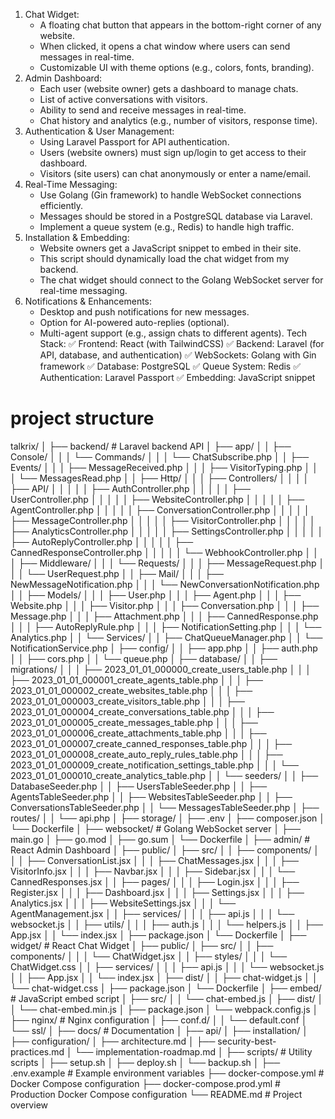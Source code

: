 1. Chat Widget:
   * A floating chat button that appears in the bottom-right corner of any website.
   * When clicked, it opens a chat window where users can send messages in real-time.
   * Customizable UI with theme options (e.g., colors, fonts, branding).
2. Admin Dashboard:
   * Each user (website owner) gets a dashboard to manage chats.
   * List of active conversations with visitors.
   * Ability to send and receive messages in real-time.
   * Chat history and analytics (e.g., number of visitors, response time).
3. Authentication & User Management:
   * Using Laravel Passport for API authentication.
   * Users (website owners) must sign up/login to get access to their dashboard.
   * Visitors (site users) can chat anonymously or enter a name/email.
4. Real-Time Messaging:
   * Use Golang (Gin framework) to handle WebSocket connections efficiently.
   * Messages should be stored in a PostgreSQL database via Laravel.
   * Implement a queue system (e.g., Redis) to handle high traffic.
5. Installation & Embedding:
   * Website owners get a JavaScript snippet to embed in their site.
   * This script should dynamically load the chat widget from my backend.
   * The chat widget should connect to the Golang WebSocket server for real-time messaging.
6. Notifications & Enhancements:
   * Desktop and push notifications for new messages.
   * Option for AI-powered auto-replies (optional).
   * Multi-agent support (e.g., assign chats to different agents).
Tech Stack:
✅ Frontend: React (with TailwindCSS) ✅ Backend: Laravel (for API, database, and authentication) ✅ WebSockets: Golang with Gin framework ✅ Database: PostgreSQL ✅ Queue System: Redis ✅ Authentication: Laravel Passport ✅ Embedding: JavaScript snippet




# project structure

talkrix/
│
├── backend/                      # Laravel backend API
│   ├── app/
│   │   ├── Console/
│   │   │   └── Commands/
│   │   │       └── ChatSubscribe.php
│   │   ├── Events/
│   │   │   ├── MessageReceived.php
│   │   │   ├── VisitorTyping.php
│   │   │   └── MessagesRead.php
│   │   ├── Http/
│   │   │   ├── Controllers/
│   │   │   │   ├── API/
│   │   │   │   │   ├── AuthController.php
│   │   │   │   │   ├── UserController.php
│   │   │   │   │   ├── WebsiteController.php
│   │   │   │   │   ├── AgentController.php
│   │   │   │   │   ├── ConversationController.php
│   │   │   │   │   ├── MessageController.php
│   │   │   │   │   ├── VisitorController.php
│   │   │   │   │   ├── AnalyticsController.php
│   │   │   │   │   ├── SettingsController.php
│   │   │   │   │   ├── AutoReplyController.php
│   │   │   │   │   ├── CannedResponseController.php
│   │   │   │   │   └── WebhookController.php
│   │   │   ├── Middleware/
│   │   │   └── Requests/
│   │   │       ├── MessageRequest.php
│   │   │       └── UserRequest.php
│   │   ├── Mail/
│   │   │   ├── NewMessageNotification.php
│   │   │   └── NewConversationNotification.php
│   │   ├── Models/
│   │   │   ├── User.php
│   │   │   ├── Agent.php
│   │   │   ├── Website.php
│   │   │   ├── Visitor.php
│   │   │   ├── Conversation.php
│   │   │   ├── Message.php
│   │   │   ├── Attachment.php
│   │   │   ├── CannedResponse.php
│   │   │   ├── AutoReplyRule.php
│   │   │   ├── NotificationSetting.php
│   │   │   └── Analytics.php
│   │   └── Services/
│   │       ├── ChatQueueManager.php
│   │       └── NotificationService.php
│   ├── config/
│   │   ├── app.php
│   │   ├── auth.php
│   │   ├── cors.php
│   │   └── queue.php
│   ├── database/
│   │   ├── migrations/
│   │   │   ├── 2023_01_01_000000_create_users_table.php
│   │   │   ├── 2023_01_01_000001_create_agents_table.php
│   │   │   ├── 2023_01_01_000002_create_websites_table.php
│   │   │   ├── 2023_01_01_000003_create_visitors_table.php
│   │   │   ├── 2023_01_01_000004_create_conversations_table.php
│   │   │   ├── 2023_01_01_000005_create_messages_table.php
│   │   │   ├── 2023_01_01_000006_create_attachments_table.php
│   │   │   ├── 2023_01_01_000007_create_canned_responses_table.php
│   │   │   ├── 2023_01_01_000008_create_auto_reply_rules_table.php
│   │   │   ├── 2023_01_01_000009_create_notification_settings_table.php
│   │   │   └── 2023_01_01_000010_create_analytics_table.php
│   │   └── seeders/
│   │       ├── DatabaseSeeder.php
│   │       ├── UsersTableSeeder.php
│   │       ├── AgentsTableSeeder.php
│   │       ├── WebsitesTableSeeder.php
│   │       ├── ConversationsTableSeeder.php
│   │       └── MessagesTableSeeder.php
│   ├── routes/
│   │   └── api.php
│   ├── storage/
│   ├── .env
│   ├── composer.json
│   └── Dockerfile
│
├── websocket/                    # Golang WebSocket server
│   ├── main.go
│   ├── go.mod
│   ├── go.sum
│   └── Dockerfile
│
├── admin/                        # React Admin Dashboard
│   ├── public/
│   ├── src/
│   │   ├── components/
│   │   │   ├── ConversationList.jsx
│   │   │   ├── ChatMessages.jsx
│   │   │   ├── VisitorInfo.jsx
│   │   │   ├── Navbar.jsx
│   │   │   ├── Sidebar.jsx
│   │   │   └── CannedResponses.jsx
│   │   ├── pages/
│   │   │   ├── Login.jsx
│   │   │   ├── Register.jsx
│   │   │   ├── Dashboard.jsx
│   │   │   ├── Settings.jsx
│   │   │   ├── Analytics.jsx
│   │   │   ├── WebsiteSettings.jsx
│   │   │   └── AgentManagement.jsx
│   │   ├── services/
│   │   │   ├── api.js
│   │   │   └── websocket.js
│   │   ├── utils/
│   │   │   ├── auth.js
│   │   │   └── helpers.js
│   │   ├── App.jsx
│   │   └── index.jsx
│   ├── package.json
│   └── Dockerfile
│
├── widget/                       # React Chat Widget
│   ├── public/
│   ├── src/
│   │   ├── components/
│   │   │   └── ChatWidget.jsx
│   │   ├── styles/
│   │   │   └── ChatWidget.css
│   │   ├── services/
│   │   │   ├── api.js
│   │   │   └── websocket.js
│   │   ├── App.jsx
│   │   └── index.jsx
│   ├── dist/
│   │   ├── chat-widget.js
│   │   └── chat-widget.css
│   ├── package.json
│   └── Dockerfile
│
├── embed/                        # JavaScript embed script
│   ├── src/
│   │   └── chat-embed.js
│   ├── dist/
│   │   └── chat-embed.min.js
│   ├── package.json
│   └── webpack.config.js
│
├── nginx/                        # Nginx configuration
│   ├── conf.d/
│   │   └── default.conf
│   └── ssl/
│
├── docs/                         # Documentation
│   ├── api/
│   ├── installation/
│   ├── configuration/
│   ├── architecture.md
│   ├── security-best-practices.md
│   └── implementation-roadmap.md
│
├── scripts/                      # Utility scripts
│   ├── setup.sh
│   ├── deploy.sh
│   └── backup.sh
│
├── .env.example                  # Example environment variables
├── docker-compose.yml            # Docker Compose configuration
├── docker-compose.prod.yml       # Production Docker Compose configuration
└── README.md                     # Project overview
